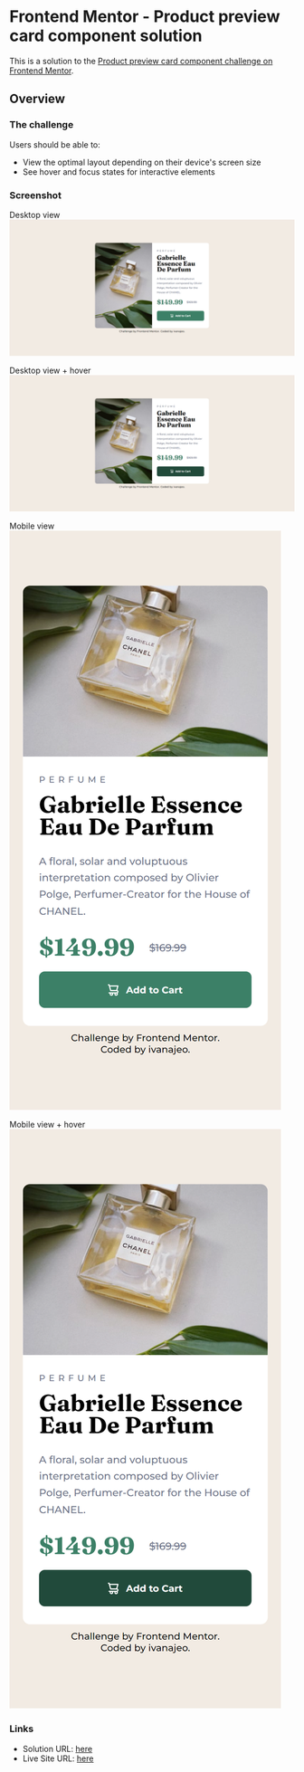 # Frontend Mentor - Product preview card component solution

This is a solution to the [Product preview card component challenge on Frontend Mentor](https://www.frontendmentor.io/challenges/product-preview-card-component-GO7UmttRfa). 

## Overview

### The challenge

Users should be able to:

- View the optimal layout depending on their device's screen size
- See hover and focus states for interactive elements

### Screenshot

Desktop view
![](./screenshots/desktop-view.jpg)

Desktop view + hover
![](./screenshots/desktop-view-hover.jpg)

Mobile view                                    
![](./screenshots/mobile-view.png)

Mobile view + hover                       
![](./screenshots/mobile-view-hover.png)


### Links

- Solution URL: [here](https://github.com/ivanajeo/frontend-mentor-projects/tree/main/product-preview-card-frontend-mentor)
- Live Site URL: [here](https://ivanajeo.github.io/frontend-mentor-projects/product-preview-card-frontend-mentor/index.html)
